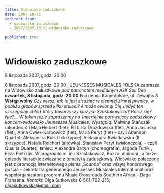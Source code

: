 ```yaml
---
title: Widowisko zaduszkowe
date: 2007-10-31
redirect_from: 
  - widowisko-zaduszkowe
  - 2007/2007.10.31-widowisko-zaduszkowe

published: true
---
```




# Widowisko zaduszkowe

<time>8 listopada 2007, godz. 20:00</time>

8 listopada 2007, godz. 20:00 | 
JEUNESSES MUSICALES POLSKA zaprasza na
Widowisko zaduszkowe
*pod patronatem medialnym ASK Soli Deo*
**czwartek, 8 listopada, godz. 20.00**
Podziemia Kamedulskie, ul. Dewajtis 3
**Wstęp wolny**
*Czy wiesz, jak to jest siedzieć w ciemnej zimnej piwnicy, w pobliżu grobów sprzed kilku stuleci? A może owionął Cię kiedyś ten szczególny chłód, który towarzyszy muzyce Szostakowicza?* 
*Boisz się? Nie?... W takim razie zapraszamy na śmiertelnie porywający zaduszkowy koncert-widowisko Jeunesses Musicales.*
*Wystąpią:*
Malwina Stańczak (akordeon) i Maja Helbert (flet); 
Elżbieta Drozdowska (flet), Anna Jasińska (flet), Anna Ćwiek-Karpowicz (flet), Maria Peryt (flet) &#8211; czyli Abandon Quartet; 
Aleksandra Kuls 
(I skrzypce), Aleksandra Kwiatkowska (II skrzypce), Natalia Reichert (altówka), Stanisław Peryt (wiolonczela) &#8211; czyli Qualita Quartet;&nbsp; taniec: Alexandra Baltyn (choreografia), Jagoda Turlik , Eliza Pietrzak.
*W programie* m. in.: Szostakowicz, Bozza, Albinoni , a także epizody literackie związane z tematyką zaduszkową. 
Widowisko połączone jest z promocją internetowego pisma &#8222;Sounda" oraz wizytą honorowego gościa &#8211; sekretarza generalnego Jeunesses Musicales International oraz współorganizatora programu Music Crossroads Southern Africa &#8211; Daga Franzéna.
*Kontakt:* Olga Sutkowska 0-501-702-215; olgasutkowska@gmail.com 



<!--CONTENT FROM OLD SERVER (jos before 2013): 8 listopada 2007, godz. 20:00 | 
JEUNESSES MUSICALES POLSKA zaprasza na
Widowisko zaduszkowe
*pod patronatem medialnym ASK Soli Deo*
**czwartek, 8 listopada, godz. 20.00**
Podziemia Kamedulskie, ul. Dewajtis 3
**Wstęp wolny**
*Czy wiesz, jak to jest siedzieć w ciemnej zimnej piwnicy, w pobliżu grobów sprzed kilku stuleci? A może owionął Cię kiedyś ten szczególny chłód, który towarzyszy muzyce Szostakowicza?* 
*Boisz się? Nie?... W takim razie zapraszamy na śmiertelnie porywający zaduszkowy koncert-widowisko Jeunesses Musicales.*
*Wystąpią:*
Malwina Stańczak (akordeon) i Maja Helbert (flet); 
Elżbieta Drozdowska (flet), Anna Jasińska (flet), Anna Ćwiek-Karpowicz (flet), Maria Peryt (flet) &#8211; czyli Abandon Quartet; 
Aleksandra Kuls (I skrzypce), Aleksandra Kwiatkowska (II skrzypce), Natalia Reichert (altówka), Stanisław Peryt (wiolonczela) &#8211; czyli Qualita Quartet;&nbsp; taniec: Alexandra Baltyn (choreografia), Jagoda Turlik , Eliza Pietrzak.
*W programie* m. in.: Szostakowicz, Bozza, Albinoni , a także epizody literackie związane z tematyką zaduszkową. 
Widowisko połączone jest z promocją internetowego pisma &#8222;Sounda" oraz wizytą honorowego gościa &#8211; sekretarza generalnego Jeunesses Musicales International oraz współorganizatora programu Music Crossroads Southern Africa &#8211; Daga Franzéna.
*Kontakt:* Olga Sutkowska 0-501-702-215; olgasutkowska@gmail.com 


-->

<!--{{json:{"created_date":"2007-10-31 10:02:17","publish_down":"0000-00-00 00:00:00","id":"541"}}}-->